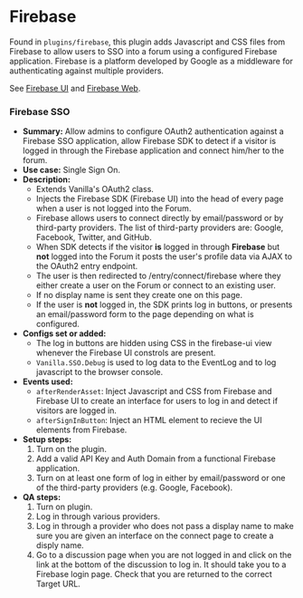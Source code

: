 # Firebase

Found in `plugins/firebase`, this plugin adds Javascript and CSS files from Firebase to allow users to SSO into a forum using a configured Firebase application. Firebase is a platform  developed by Google as a middleware for authenticating against multiple providers. 

See [Firebase UI](https://github.com/firebase/FirebaseUI) and [Firebase Web](https://github.com/firebase/firebaseui-web).

### Firebase SSO

- **Summary:** Allow admins to configure OAuth2 authentication against a Firebase SSO application, allow Firebase SDK to detect if a visitor is logged in through the Firebase application and connect him/her to the forum.
- **Use case:** Single Sign On.
- **Description:** 
	- Extends Vanilla's OAuth2 class.
	- Injects the Firebase SDK (Firebase UI) into the head of every page when a user is not logged into the Forum.
	- Firebase allows users to connect directly by email/password or by third-party providers. The list of third-party providers are: Google, Facebook, Twitter, and GitHub.
	- When SDK detects if the visitor **is** logged in through **Firebase** but **not** logged into the Forum it posts the user's profile data via AJAX to the OAuth2 entry endpoint.
	- The user is then redirected to /entry/connect/firebase where they either create a user on the Forum or connect to an existing user. 
	- If no display name is sent they create one on this page. 
	- If the user is **not** logged in, the SDK prints log in buttons, or presents an email/password form to the page depending on what is configured.
- **Configs set or added:**
    - The log in buttons are hidden using CSS in the firebase-ui view whenever the Firebase UI constrols are present.
    - `Vanilla.SSO.Debug` is used to log data to the EventLog and to log javascript to the browser console. 
- **Events used:**
	- `afterRenderAsset`: Inject Javascript and CSS from Firebase  and Firebase UI to create an interface for users to log in and detect if visitors are logged in.
	- `afterSignInButton`: Inject an HTML element to recieve the UI elements from Firebase.
- **Setup steps:**
    1. Turn on the plugin.
    2. Add a valid API Key and Auth Domain from a functional Firebase application.
    3. Turn on at least one form of log in either by email/password or one of the third-party providers (e.g. Google, Facebook).
- **QA steps:**
    1. Turn on plugin.
    2. Log in through various providers.
    3. Log in through a provider who does not pass a display name to make sure you are given an interface on the connect page to create a disply name.
    4. Go to a discussion page when you are not logged in and click on the link at the bottom of the discussion to log in. It should take you to a Firebase login page. Check that you are returned to the correct Target URL.
